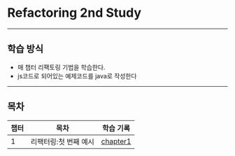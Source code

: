 # Refactoring 2nd Study

--------------------

## 학습 방식

- 매 챕터 리팩토링 기법을 학습한다.
- js코드로 되어있는 예제코드를 java로 작성한다

--------

## 목차
|챕터| 목차 | 학습 기록                       |
|---|---|-----------------------------|
|1| 리팩터링:첫 번째 예시| [chapter1](document/ch1.md) |
